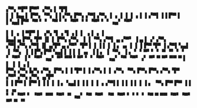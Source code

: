 
▞▀▖▀▛▘▛▀▘ ▞▀▖▌     ▜▜             
▌   ▌ ▙▄  ▌  ▛▀▖▝▀▖▐▐ ▞▀▖▛▀▖▞▀▌▞▀▖
▌ ▖ ▌ ▌   ▌ ▖▌ ▌▞▀▌▐▐ ▛▀ ▌ ▌▚▄▌▛▀ 
▝▀  ▘ ▘   ▝▀ ▘ ▘▝▀▘ ▘▘▝▀▘▘ ▘▗▄▘▝▀▘

▌ ▌▗    ▐     ▀▛▘▌      ▗▀▖▜        ▗     ▜ ▗ ▌              ▌   ▗▐   ▗     ▐  
▙▄▌▄ ▛▀▖▜▀ ▐▌  ▌ ▛▀▖▞▀▖ ▐  ▐ ▝▀▖▞▀▌ ▄ ▞▀▘ ▐ ▄ ▌▗▘▞▀▖ ▞▀▌▞▀▖▞▀▌▐▌ ▄▜▀  ▄ ▞▀▘ ▜▀ 
▌ ▌▐ ▌ ▌▐ ▖▗▖  ▌ ▌ ▌▛▀  ▜▀ ▐ ▞▀▌▚▄▌ ▐ ▝▀▖ ▐ ▐ ▛▚ ▛▀  ▚▄▌▌ ▌▌ ▌▗▖ ▐▐ ▖ ▐ ▝▀▖ ▐ ▖
▘ ▘▀▘▘ ▘ ▀ ▝▘  ▘ ▘ ▘▝▀▘ ▐   ▘▝▀▘▗▄▘ ▀▘▀▀   ▘▀▘▘ ▘▝▀▘ ▗▄▘▝▀ ▝▀▘▗▘ ▀▘▀  ▀▘▀▀   ▀ 
▌            ▌     ▐                            ▐             ▗▐               
▛▀▖▞▀▖▙▀▖▞▀▖ ▛▀▖▌ ▌▜▀  ▌ ▌▞▀▖▌ ▌ ▞▀▖▝▀▖▛▀▖▛▀▖▞▀▖▜▀  ▞▀▘▞▀▖▞▀▖ ▄▜▀              
▌ ▌▛▀ ▌  ▛▀  ▌ ▌▌ ▌▐ ▖ ▚▄▌▌ ▌▌ ▌ ▌ ▖▞▀▌▌ ▌▌ ▌▌ ▌▐ ▖ ▝▀▖▛▀ ▛▀  ▐▐ ▖▗▖           
▘ ▘▝▀▘▘  ▝▀▘ ▀▀ ▝▀▘ ▀  ▗▄▘▝▀ ▝▀▘ ▝▀ ▝▀▘▘ ▘▘ ▘▝▀  ▀  ▀▀ ▝▀▘▝▀▘ ▀▘▀ ▝▘           

